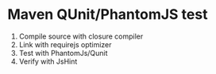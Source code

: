 # Maven QUnit/PhantomJS test

1. Compile source with closure compiler
2. Link with requirejs optimizer
3. Test with PhantomJs/Qunit
4. Verify with JsHint
